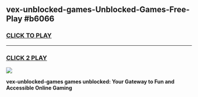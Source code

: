 
## vex-unblocked-games-Unblocked-Games-Free-Play #b6066
<h3>
<a href="https://us.freeplayer.one?title=vex-unblocked-games&ref=9M">CLICK TO PLAY</a></h3>
<hr>

<h3>
<a href="https://us.freeplayer.one?title=vex-unblocked-games&ref=9M">CLICK 2 PLAY</a>
  
</h3>

<a href="https://us.freeplayer.one?title=vex-unblocked-games&ref=9M"><img src="https://clearcache.store/games.png"></a>


**vex-unblocked-games games unblocked: Your Gateway to Fun and Accessible Online Gaming**
